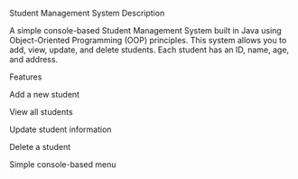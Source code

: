 Student Management System
Description

A simple console-based Student Management System built in Java using Object-Oriented Programming (OOP) principles.
This system allows you to add, view, update, and delete students. Each student has an ID, name, age, and address.

Features

Add a new student

View all students

Update student information

Delete a student

Simple console-based menu

